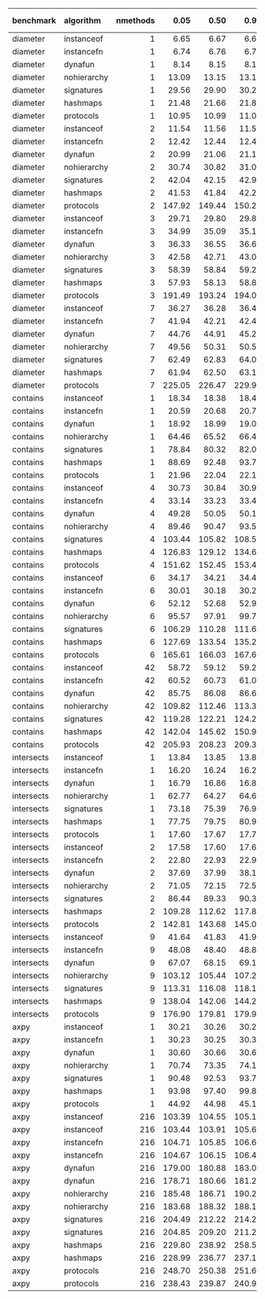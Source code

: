 |benchmark  |algorithm   | nmethods|   0.05|   0.50|   0.95|   mean| overhead 0.05| overhead 0.50| overhead 0.95| overhead mean| ns per op| overhead ns per op|
|:----------|:-----------|--------:|------:|------:|------:|------:|-------------:|-------------:|-------------:|-------------:|---------:|------------------:|
|diameter   |instanceof  |        1|   6.65|   6.67|   6.68|   6.67|          0.00|          0.00|          0.00|          0.00|      6.36|               0.00|
|diameter   |instancefn  |        1|   6.74|   6.76|   6.77|   6.76|          0.00|          0.00|          0.00|          0.00|      6.45|               0.09|
|diameter   |dynafun     |        1|   8.14|   8.15|   8.17|   8.15|          0.03|          0.03|          0.02|          0.02|      7.78|               1.42|
|diameter   |nohierarchy |        1|  13.09|  13.15|  13.19|  13.15|          0.11|          0.11|          0.11|          0.11|     12.54|               6.18|
|diameter   |signatures  |        1|  29.56|  29.90|  30.26|  29.91|          0.39|          0.39|          0.39|          0.39|     28.53|              22.17|
|diameter   |hashmaps    |        1|  21.48|  21.66|  21.83|  21.68|          0.25|          0.25|          0.25|          0.25|     20.68|              14.32|
|diameter   |protocols   |        1|  10.95|  10.99|  11.03|  11.00|          0.07|          0.07|          0.07|          0.07|     10.49|               4.13|
|diameter   |instanceof  |        2|  11.54|  11.56|  11.57|  11.56|          0.00|          0.00|          0.00|          0.00|     11.02|               0.00|
|diameter   |instancefn  |        2|  12.42|  12.44|  12.49|  12.46|          0.01|          0.01|          0.01|          0.01|     11.88|               0.86|
|diameter   |dynafun     |        2|  20.99|  21.06|  21.12|  21.06|          0.15|          0.15|          0.15|          0.15|     20.08|               9.06|
|diameter   |nohierarchy |        2|  30.74|  30.82|  31.03|  30.92|          0.31|          0.31|          0.31|          0.31|     29.49|              18.47|
|diameter   |signatures  |        2|  42.04|  42.15|  42.91|  42.59|          0.49|          0.49|          0.49|          0.49|     40.62|              29.60|
|diameter   |hashmaps    |        2|  41.53|  41.84|  42.23|  41.91|          0.48|          0.48|          0.48|          0.48|     39.97|              28.95|
|diameter   |protocols   |        2| 147.92| 149.44| 150.27| 149.21|          2.19|          2.20|          2.18|          2.18|    142.30|             131.28|
|diameter   |instanceof  |        3|  29.71|  29.80|  29.85|  29.78|          0.00|          0.00|          0.00|          0.00|     28.40|               0.00|
|diameter   |instancefn  |        3|  34.99|  35.09|  35.12|  35.06|          0.10|          0.10|          0.10|          0.10|     33.43|               5.03|
|diameter   |dynafun     |        3|  36.33|  36.55|  36.67|  36.51|          0.13|          0.13|          0.13|          0.13|     34.82|               6.42|
|diameter   |nohierarchy |        3|  42.58|  42.71|  43.05|  42.84|          0.25|          0.25|          0.25|          0.25|     40.85|              12.45|
|diameter   |signatures  |        3|  58.39|  58.84|  59.20|  58.77|          0.57|          0.56|          0.56|          0.56|     56.05|              27.65|
|diameter   |hashmaps    |        3|  57.93|  58.13|  58.88|  58.52|          0.56|          0.55|          0.55|          0.56|     55.81|              27.41|
|diameter   |protocols   |        3| 191.49| 193.24| 194.04| 193.06|          3.19|          3.18|          3.14|          3.17|    184.12|             155.71|
|diameter   |instanceof  |        7|  36.27|  36.28|  36.46|  36.37|          0.00|          0.00|          0.00|          0.00|     34.69|               0.00|
|diameter   |instancefn  |        7|  41.94|  42.21|  42.49|  42.24|          0.10|          0.10|          0.10|          0.10|     40.28|               5.60|
|diameter   |dynafun     |        7|  44.76|  44.91|  45.25|  44.95|          0.15|          0.15|          0.15|          0.15|     42.87|               8.18|
|diameter   |nohierarchy |        7|  49.56|  50.31|  50.51|  50.10|          0.23|          0.24|          0.24|          0.24|     47.78|              13.09|
|diameter   |signatures  |        7|  62.49|  62.83|  64.02|  63.20|          0.46|          0.46|          0.47|          0.46|     60.27|              25.58|
|diameter   |hashmaps    |        7|  61.94|  62.50|  63.11|  62.57|          0.45|          0.45|          0.45|          0.45|     59.67|              24.99|
|diameter   |protocols   |        7| 225.05| 226.47| 229.97| 227.90|          3.30|          3.29|          3.28|          3.31|    217.34|             182.66|
|contains   |instanceof  |        1|  18.34|  18.38|  18.43|  18.38|          0.00|          0.00|          0.00|          0.00|     17.53|               0.00|
|contains   |instancefn  |        1|  20.59|  20.68|  20.71|  20.65|          0.00|          0.00|          0.00|          0.00|     19.70|               2.17|
|contains   |dynafun     |        1|  18.92|  18.99|  19.08|  19.01|          0.00|          0.00|          0.00|          0.00|     18.13|               0.60|
|contains   |nohierarchy |        1|  64.46|  65.52|  66.43|  65.60|          0.09|          0.09|          0.09|          0.09|     62.56|              45.03|
|contains   |signatures  |        1|  78.84|  80.32|  82.04|  80.87|          0.11|          0.11|          0.12|          0.11|     77.13|              59.59|
|contains   |hashmaps    |        1|  88.69|  92.48|  93.72|  91.15|          0.13|          0.14|          0.14|          0.13|     86.93|              69.40|
|contains   |protocols   |        1|  21.96|  22.04|  22.16|  22.06|          0.01|          0.01|          0.01|          0.01|     21.04|               3.51|
|contains   |instanceof  |        4|  30.73|  30.84|  30.90|  30.82|          0.00|          0.00|          0.00|          0.00|     29.40|               0.00|
|contains   |instancefn  |        4|  33.14|  33.23|  33.41|  33.29|          0.00|          0.00|          0.00|          0.00|     31.75|               2.35|
|contains   |dynafun     |        4|  49.28|  50.05|  50.19|  49.81|          0.03|          0.04|          0.04|          0.04|     47.50|              18.10|
|contains   |nohierarchy |        4|  89.46|  90.47|  93.53|  91.93|          0.11|          0.11|          0.11|          0.11|     87.67|              58.28|
|contains   |signatures  |        4| 103.44| 105.82| 108.52| 105.88|          0.14|          0.14|          0.14|          0.14|    100.97|              71.58|
|contains   |hashmaps    |        4| 126.83| 129.12| 134.67| 130.90|          0.18|          0.18|          0.19|          0.19|    124.84|              95.44|
|contains   |protocols   |        4| 151.62| 152.45| 153.48| 152.63|          0.23|          0.23|          0.22|          0.23|    145.56|             116.17|
|contains   |instanceof  |        6|  34.17|  34.21|  34.43|  34.30|          0.00|          0.00|          0.00|          0.00|     32.71|               0.00|
|contains   |instancefn  |        6|  30.01|  30.18|  30.27|  30.16|         -0.01|         -0.01|         -0.01|         -0.01|     28.76|              -3.95|
|contains   |dynafun     |        6|  52.12|  52.68|  52.95|  52.53|          0.03|          0.03|          0.03|          0.03|     50.10|              17.39|
|contains   |nohierarchy |        6|  95.57|  97.91|  99.76|  97.96|          0.12|          0.12|          0.12|          0.12|     93.42|              60.71|
|contains   |signatures  |        6| 106.29| 110.28| 111.68| 109.11|          0.14|          0.14|          0.14|          0.14|    104.05|              71.34|
|contains   |hashmaps    |        6| 127.69| 133.54| 135.25| 131.30|          0.18|          0.19|          0.19|          0.18|    125.22|              92.51|
|contains   |protocols   |        6| 165.61| 166.03| 167.61| 166.74|          0.25|          0.25|          0.25|          0.25|    159.02|             126.31|
|contains   |instanceof  |       42|  58.72|  59.12|  59.24|  59.01|          0.00|          0.00|          0.00|          0.00|     56.27|               0.00|
|contains   |instancefn  |       42|  60.52|  60.73|  61.05|  60.81|          0.00|          0.00|          0.00|          0.00|     57.99|               1.72|
|contains   |dynafun     |       42|  85.75|  86.08|  86.66|  86.21|          0.05|          0.05|          0.05|          0.05|     82.22|              25.95|
|contains   |nohierarchy |       42| 109.82| 112.46| 113.32| 111.94|          0.10|          0.10|          0.10|          0.10|    106.76|              50.48|
|contains   |signatures  |       42| 119.28| 122.21| 124.29| 121.78|          0.12|          0.12|          0.12|          0.12|    116.14|              59.87|
|contains   |hashmaps    |       42| 142.04| 145.62| 150.90| 146.67|          0.16|          0.17|          0.17|          0.17|    139.88|              83.60|
|contains   |protocols   |       42| 205.93| 208.23| 209.31| 207.83|          0.29|          0.29|          0.28|          0.29|    198.20|             141.93|
|intersects |instanceof  |        1|  13.84|  13.85|  13.89|  13.86|          0.00|          0.00|          0.00|          0.00|     13.22|               0.00|
|intersects |instancefn  |        1|  16.20|  16.24|  16.26|  16.23|          0.00|          0.00|          0.00|          0.00|     15.48|               2.26|
|intersects |dynafun     |        1|  16.79|  16.86|  16.88|  16.85|          0.01|          0.01|          0.01|          0.01|     16.07|               2.85|
|intersects |nohierarchy |        1|  62.77|  64.27|  64.60|  63.82|          0.09|          0.09|          0.09|          0.09|     60.86|              47.64|
|intersects |signatures  |        1|  73.18|  75.39|  76.90|  74.85|          0.11|          0.11|          0.11|          0.11|     71.39|              58.16|
|intersects |hashmaps    |        1|  77.75|  79.75|  80.90|  79.18|          0.11|          0.12|          0.12|          0.11|     75.51|              62.29|
|intersects |protocols   |        1|  17.60|  17.67|  17.75|  17.68|          0.01|          0.01|          0.01|          0.01|     16.86|               3.64|
|intersects |instanceof  |        2|  17.58|  17.60|  17.63|  17.61|          0.00|          0.00|          0.00|          0.00|     16.79|               0.00|
|intersects |instancefn  |        2|  22.80|  22.93|  22.94|  22.87|          0.01|          0.01|          0.01|          0.01|     21.81|               5.02|
|intersects |dynafun     |        2|  37.69|  37.99|  38.18|  37.96|          0.03|          0.04|          0.04|          0.04|     36.20|              19.41|
|intersects |nohierarchy |        2|  71.05|  72.15|  72.52|  71.85|          0.09|          0.09|          0.09|          0.09|     68.52|              51.73|
|intersects |signatures  |        2|  86.44|  89.33|  90.34|  88.47|          0.12|          0.12|          0.12|          0.12|     84.37|              67.58|
|intersects |hashmaps    |        2| 109.28| 112.62| 117.80| 113.67|          0.16|          0.16|          0.17|          0.17|    108.41|              91.62|
|intersects |protocols   |        2| 142.81| 143.68| 145.05| 144.06|          0.22|          0.22|          0.22|          0.22|    137.38|             120.59|
|intersects |instanceof  |        9|  41.64|  41.83|  41.94|  41.78|          0.00|          0.00|          0.00|          0.00|     39.84|               0.00|
|intersects |instancefn  |        9|  48.08|  48.40|  48.87|  48.55|          0.01|          0.01|          0.01|          0.01|     46.30|               6.46|
|intersects |dynafun     |        9|  67.07|  68.15|  69.15|  68.05|          0.04|          0.05|          0.05|          0.05|     64.90|              25.06|
|intersects |nohierarchy |        9| 103.12| 105.44| 107.26| 105.10|          0.11|          0.11|          0.11|          0.11|    100.23|              60.39|
|intersects |signatures  |        9| 113.31| 116.08| 118.10| 115.75|          0.13|          0.13|          0.13|          0.13|    110.39|              70.54|
|intersects |hashmaps    |        9| 138.04| 142.06| 144.20| 141.51|          0.17|          0.17|          0.17|          0.17|    134.96|              95.11|
|intersects |protocols   |        9| 176.90| 179.81| 179.92| 178.58|          0.24|          0.24|          0.24|          0.24|    170.31|             130.47|
|axpy       |instanceof  |        1|  30.21|  30.26|  30.28|  30.25|          0.00|          0.00|          0.00|          0.00|     28.85|               0.00|
|axpy       |instancefn  |        1|  30.23|  30.25|  30.32|  30.28|          0.00|          0.00|          0.00|          0.00|     28.88|               0.03|
|axpy       |dynafun     |        1|  30.60|  30.66|  30.69|  30.64|          0.00|          0.00|          0.00|          0.00|     29.22|               0.37|
|axpy       |nohierarchy |        1|  70.74|  73.35|  74.13|  72.44|          0.07|          0.08|          0.08|          0.08|     69.09|              40.24|
|axpy       |signatures  |        1|  90.48|  92.53|  93.78|  92.17|          0.11|          0.11|          0.11|          0.11|     87.90|              59.05|
|axpy       |hashmaps    |        1|  93.98|  97.40|  99.88|  97.31|          0.12|          0.12|          0.12|          0.12|     92.80|              63.95|
|axpy       |protocols   |        1|  44.92|  44.98|  45.12|  45.01|          0.03|          0.03|          0.03|          0.03|     42.93|              14.08|
|axpy       |instanceof  |      216| 103.39| 104.55| 105.12| 104.28|          0.00|          0.00|          0.00|          0.00|     99.45|               0.00|
|axpy       |instanceof  |      216| 103.44| 103.91| 105.69| 104.64|          0.00|          0.00|          0.00|          0.00|     99.80|               0.00|
|axpy       |instancefn  |      216| 104.71| 105.85| 106.67| 105.66|          0.00|          0.00|          0.00|          0.00|    100.77|               1.31|
|axpy       |instancefn  |      216| 104.67| 106.15| 106.46| 105.69|          0.00|          0.00|          0.00|          0.00|    100.79|               0.99|
|axpy       |dynafun     |      216| 179.00| 180.88| 183.00| 181.03|          0.14|          0.14|          0.14|          0.14|    172.64|              73.19|
|axpy       |dynafun     |      216| 178.71| 180.66| 181.29| 180.11|          0.14|          0.14|          0.14|          0.14|    171.76|              71.97|
|axpy       |nohierarchy |      216| 185.48| 186.71| 190.22| 187.85|          0.15|          0.15|          0.15|          0.15|    179.14|              79.69|
|axpy       |nohierarchy |      216| 183.68| 188.32| 188.11| 185.83|          0.15|          0.15|          0.15|          0.15|    177.22|              77.43|
|axpy       |signatures  |      216| 204.49| 212.22| 214.27| 210.12|          0.19|          0.20|          0.20|          0.19|    200.38|             100.93|
|axpy       |signatures  |      216| 204.85| 209.20| 211.27| 208.16|          0.19|          0.19|          0.19|          0.19|    198.52|              98.72|
|axpy       |hashmaps    |      216| 229.80| 238.92| 258.56| 241.60|          0.23|          0.24|          0.27|          0.25|    230.41|             130.96|
|axpy       |hashmaps    |      216| 228.99| 236.77| 237.16| 233.82|          0.23|          0.24|          0.24|          0.24|    222.99|             123.20|
|axpy       |protocols   |      216| 248.70| 250.38| 251.62| 250.05|          0.27|          0.26|          0.26|          0.26|    238.46|             139.01|
|axpy       |protocols   |      216| 238.43| 239.87| 240.95| 239.85|          0.25|          0.25|          0.24|          0.25|    228.74|             128.94|
